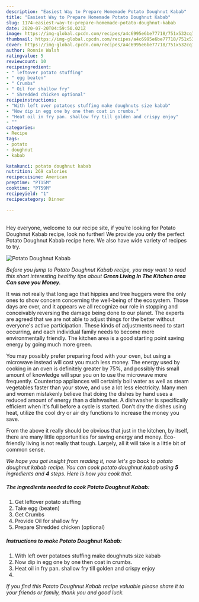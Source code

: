 ```yaml
---
description: "Easiest Way to Prepare Homemade Potato Doughnut Kabab"
title: "Easiest Way to Prepare Homemade Potato Doughnut Kabab"
slug: 1174-easiest-way-to-prepare-homemade-potato-doughnut-kabab
date: 2020-07-20T04:59:50.021Z
image: https://img-global.cpcdn.com/recipes/a4c6995e6be77718/751x532cq70/potato-doughnut-kabab-recipe-main-photo.jpg
thumbnail: https://img-global.cpcdn.com/recipes/a4c6995e6be77718/751x532cq70/potato-doughnut-kabab-recipe-main-photo.jpg
cover: https://img-global.cpcdn.com/recipes/a4c6995e6be77718/751x532cq70/potato-doughnut-kabab-recipe-main-photo.jpg
author: Ronnie Walsh
ratingvalue: 5
reviewcount: 10
recipeingredient:
- " leftover potato stuffing"
- " egg beaten"
- " Crumbs"
- " Oil for shallow fry"
- " Shredded chicken optional"
recipeinstructions:
- "With left over potatoes stuffing make doughnuts size kabab"
- "Now dip in egg one by one then coat in crumbs."
- "Heat oil in fry pan. shallow fry till golden and crispy enjoy"
- ""
categories:
- Recipe
tags:
- potato
- doughnut
- kabab

katakunci: potato doughnut kabab 
nutrition: 269 calories
recipecuisine: American
preptime: "PT15M"
cooktime: "PT59M"
recipeyield: "1"
recipecategory: Dinner

---
```

<br>
Hey everyone, welcome to our recipe site, if you're looking for Potato Doughnut Kabab recipe, look no further! We provide you only the perfect Potato Doughnut Kabab recipe here. We also have wide variety of recipes to try.
<br>


![Potato Doughnut Kabab](https://img-global.cpcdn.com/recipes/a4c6995e6be77718/751x532cq70/potato-doughnut-kabab-recipe-main-photo.jpg)

<i>Before you jump to Potato Doughnut Kabab recipe, you may want to read this short interesting healthy tips about 
<strong>Green Living In The Kitchen area Can save you Money</strong>.</i>
</br>

It was not really that long ago that hippies and tree huggers were the only ones to show concern concerning the well-being of the ecosystem. Those days are over, and it appears we all recognize our role in stopping and conceivably reversing the damage being done to our planet. The experts are agreed that we are not able to adjust things for the better without everyone's active participation. These kinds of adjustments need to start occurring, and each individual family needs to become more environmentally friendly. The kitchen area is a good starting point saving energy by going much more green.

You may possibly prefer preparing food with your oven, but using a microwave instead will cost you much less money. The energy used by cooking in an oven is definitely greater by 75%, and possibly this small amount of knowledge will spur you on to use the microwave more frequently. Countertop appliances will certainly boil water as well as steam vegetables faster than your stove, and use a lot less electricity. Many men and women mistakenly believe that doing the dishes by hand uses a reduced amount of energy than a dishwasher. A dishwasher is specifically efficient when it's full before a cycle is started. Don't dry the dishes using heat, utilize the cool dry or air dry functions to increase the money you save.

From the above it really should be obvious that just in the kitchen, by itself, there are many little opportunities for saving energy and money. Eco-friendly living is not really that tough. Largely, all it will take is a little bit of common sense.


<i>We hope you got insight from reading it, now let's go back to potato doughnut kabab recipe. You can cook potato doughnut kabab using <strong>5</strong> ingredients and <strong>4</strong> steps. Here is how you cook that.
</i>

##### The ingredients needed to cook Potato Doughnut Kabab:

1. Get  leftover potato stuffing
1. Take  egg (beaten)
1. Get  Crumbs
1. Provide  Oil for shallow fry
1. Prepare  Shredded chicken (optional)


##### Instructions to make Potato Doughnut Kabab:

1. With left over potatoes stuffing make doughnuts size kabab
1. Now dip in egg one by one then coat in crumbs.
1. Heat oil in fry pan. shallow fry till golden and crispy enjoy
1. 


<i>If you find this Potato Doughnut Kabab recipe valuable please share it to your friends or family, thank you and good luck.</i>
